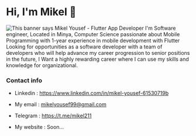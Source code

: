 
# Hi, I'm Mikel 👋 

<img src="https://github.com/mikelyousef/mikelyousef/blob/main/header-01.jpg" alt="This banner says Mikel Yousef - Flutter App Developer ">
   I'm Software engineer, Located in Minya, Computer Science passionate about Mobile Programming with 1-year experience in mobile development with Flutter Looking for
   opportunities as a software developer with a team of developers who will help advance my career progression to senior positions in the future, I Want a highly  
   rewarding career where I can use my skills and knowledge for organizational.

### Contact info 
- Linkedin :
https://www.linkedin.com/in/mikel-yousef-61530719b


- My email :
mikelyousef99@gmail.com


- Telegram :
https://t.me/mikel211


- My website : 
Soon...
